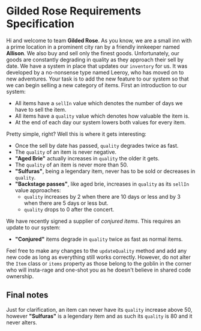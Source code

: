 # Gilded Rose Requirements Specification

Hi and welcome to team **Gilded Rose**. As you know, we are a small inn with a prime location in a
prominent city ran by a friendly innkeeper named **Allison**. We also buy and sell only the finest goods.
Unfortunately, our goods are constantly degrading in quality as they approach their sell by date. We
have a system in place that updates our `inventory` for us. It was developed by a no-nonsense type named
Leeroy, who has moved on to new adventures. Your task is to add the new feature to our system so that
we can begin selling a new category of items. First an introduction to our system:

- All items have a `sellIn` value which denotes the number of days we have to sell the item.
- All items have a `quality` value which denotes how valuable the item is.
- At the end of each day our system lowers both values for every item.

Pretty simple, right? Well this is where it gets interesting:

- Once the sell by date has passed, `quality` degrades twice as fast.
- The `quality` of an item is never negative.
- **"Aged Brie"** actually increases in `quality` the older it gets.
- The `quality` of an item is never more than 50.
- **"Sulfuras"**, being a legendary item, never has to be sold or decreases in `quality`.
- **"Backstage passes"**, like aged brie, increases in `quality` as its `sellIn` value approaches:
	- `quality` increases by 2 when there are 10 days or less and by 3 when there are 5 days or less but.
	- `quality` drops to 0 after the concert.

We have recently signed a supplier of *conjured items*. This requires an update to our system:

- **"Conjured"** items degrade in `quality` twice as fast as normal items.

Feel free to make any changes to the `updateQuality` method and add any new code as long as everything
still works correctly. However, do not alter the `Item` class or `items` property as those belong to the
goblin in the corner who will insta-rage and one-shot you as he doesn't believe in shared code
ownership.

## Final notes

Just for clarification, an item can never have its `quality` increase above 50, however **"Sulfuras"** is a
legendary item and as such its `quality` is 80 and it never alters.
